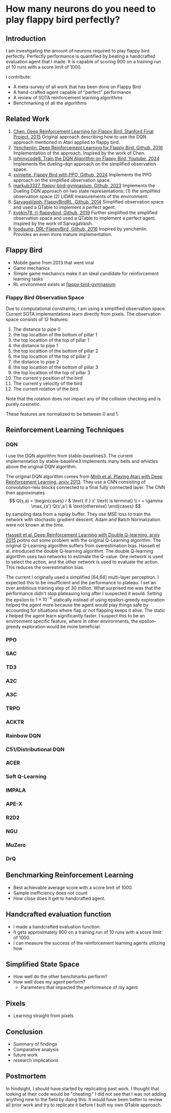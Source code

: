 # How many neurons do you need to play flappy bird perfectly?

## Introduction
I am investigating the amount of neurons required to play flappy bird perfectly. Perfectly performance is quantified by beating a handcrafted evaluation agent that I made. It is capable of scoring 900 on a training run of 10 runs with a score limit of 1000.

I contribute:
- A meta-survey of all work that has been done on Flappy Bird
- A hand-crafted agent capable of "perfect" performance
- A review of SOTA reinforcement learning algorithms
- Benchmarking of all the algorithms

## Related Work

1. [Chen. Deep Reinforcement Learning for Flappy Bird. Stanford Final Project, 2015](https://cs229.stanford.edu/proj2015/362_report.pdf) Original approach describing how to use the DQN approach mentioned in Atari applied to flappy bird.
2. [Yenchenlin. Deep Reinforcement Learning for Flappy Bird. Github, 2016](https://cs229.stanford.edu/proj2015/362_report.pdf) Implementation of the approach. Inspired by the work of Chen.
3. [johnnycode8. Train the DQN Algorithm on Flappy Bird, Youtube, 2024](https://github.com/johnnycode8/dqn_pytorch) Implements the dueling-dqn approach on the simplified observation space.
4. [xviniette. Flappy Bird with PPO, Github, 2024](https://github.com/xviniette/FlappyLearning) Implements the PPO approach on the simplified observation space.
5. [markub3327. flappy-bird-gymnasium, Github, 2023](https://github.com/markub3327/flappy-bird-gymnasium) Implements the Dueling DQN approach on two state representations: (1) the simplified observation space (2) LIDAR measurements of the environment.
6. [SarvagaVaish. FlappyBirdRL, Github, 2014](https://github.com/SarvagyaVaish/FlappyBirdRL) Simplified observation space and used a QTable to implement a perfect agent.
7. [kyokin78. rl-flappybird, Github, 2019](https://github.com/kyokin78/rl-flappybird) Further simplified the simplified observation space and used a QTable to implement a perfect agent. Inspired by the work of SarvagaVaish.
8. [foodsung. DRL-FlappyBird, Github, 2016](https://github.com/foodsung/DRL-FlappyBird) Inspired by yenchenlin. Provides an even more mature implementation.



## Flappy Bird
- Mobile game from 2013 that went viral
- Game mechanics
- Simple game mechanics make it an ideal candidate for reinforcement learning tasks
- RL environment exists at [flappy-bird-gymnasium](https://github.com/markub3327/flappy-bird-gymnasium)

### Flappy Bird Observation Space
Due to computational constraints, I am using a simplified observation space. Current SOTA implementations learn directly from pixels. The observation space consists of 12 features: 
1. The distance to pipe 0
2. the top locattion of the bottom of pillar 1
3. the top locattion of the top of pillar 1
4. the distance to pipe 1
5. the top locattion of the bottom of pillar 2
6. the top locattion of the top of pillar 2
7. the distance to pipe 2
8. the top locattion of the bottom of pillar 3
9. the top locattion of the top of pillar 3
10. The current y position of the bird
11. The current y velocity of the bird
12. The current rotation of the bird

Note that the rotation does not impact any of the collision checking and is purely cosmetic.

These features are normalized to be between 0 and 1.


## Reinforcement Learning Techniques
### DQN
I use the DQN algorithm from stable-baselines3. The current implementation by stable-baseline3 implements many bells and whistles above the original DQN algorithm.

The original DQN algorithm comes from [Mnih et al. Playing Atari with Deep Reinforcement Learning, arxiv 2013](https://arxiv.org/abs/1312.5602). They use a CNN consisting of convolution-relu blocks connected to a final fully connected layer. The CNN then approximates
$$
Q(s,a) = 
\begin{cases} 
r & \text{ if } s' \text{ is terminal} \\
r + \gamma \max_{a'} Q(s',a') & \text{otherwise}
\end{cases}
$$
by sampling data from a replay buffer. They use MSE loss to train the network with stochastic gradient descent. Adam and Batch Normalization were not known at the time.

[Hasselt et al. Deep Reinforcement Learning with Double Q-learning, arxiv 2015](https://arxiv.org/abs/1509.06461) poitns out some problem with the original Q-Learning algorithm. The original Q-Learning algorithm suffers from overestimation bias. Hasselt et al. introduced the double Q-learning algorithm. The double Q-learning algorithm uses two networks to estimate the Q-value. One network is used to select the action, and the other network is used to evaluate the action. This reduces the overestimation bias.

The current 
I originally used a simplified [64,64] multi-layer perceptron. I expected this to be insufficient and the performance to plateau. I set an over ambitious training step of 30 million. What surprised me was that the performance didn't stop plateauing long after I suspected it would. Setting the epsilon to $1 \times 10^{-4}$ statically instead of using epsilon-greedy exploration helped the agent more because the agent would play things safe by accounting for situations where flap or not flapping keeps it alive. The static $\epsilon$ helped the agent learn significantly faster. I suspect this to be an environment specific feature, where in other environments, the epsilon-greedy exploration would be more beneficial.
### PPO

### SAC

### TD3

### A2C

### A3C

### TRPO

### ACKTR

### Rainbow DQN

### C51/Distributional DQN

### ACER

### Soft Q-Learning

### IMPALA

### APE-X

### R2D2

### NGU

### MuZero

### DrQ

## Benchmarking Reinforcement Learning
- Best achievable average score with a score limit of 1000.
- Sample inefficiency does not count
- How close does it get to handcrafted agent. 

## Handcrafted evaluation function
- I made a handcrafted evaluation function.
- It gets approximately 900 on a training run of 10 runs with a score limit of 1000.
- I can measure the success of the reinforcement learning agents utilizing how 

## Simplified State Space
- How well do the other benchmarks perform?
- How well does my agent perform?
  * Parameters that impacted the performance of my agent

## Pixels
- Learning straight from pixels

## Conclusion
- Summary of findings
- Comparative analysis
- future work
- research implications

## Postmortem

In hindsight, I should have started by replicating past work. I thought that looking at their code would be "cheating." I did not see that I was not adding anything new to the field by doing this. It would have been better to review all prior work and try to replicate it before I built my own QTable approach.

